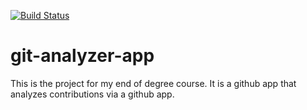 [![Build Status](https://travis-ci.com/SergioFaya/git-analyzer-app.svg?token=LDdyavasGPqmNSP4eDss&branch=master)](https://travis-ci.com/SergioFaya/git-analyzer-app)

# git-analyzer-app

This is the project for my end of degree course. It is a github app that analyzes contributions via a github app.
